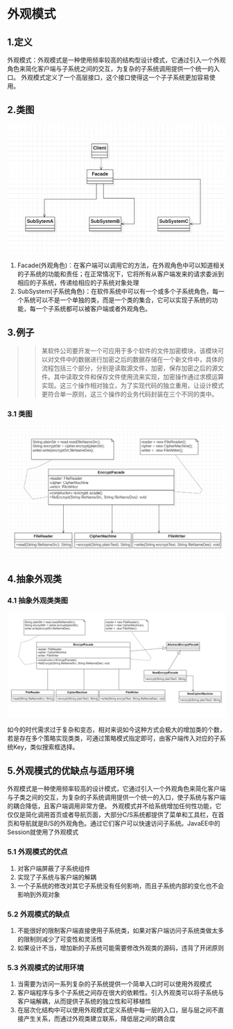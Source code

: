 # 外观模式

## 1.定义

外观模式：外观模式是一种使用频率较高的结构型设计模式，它通过引入一个外观角色来简化客户端与子系统之间的交互，为复杂的子系统调用提供一个统一的入口。 外观模式定义了一个高层接口，这个接口使得这一个子子系统更加容易使用。

## 2.类图

![img.png](img/FacadeThought.png)

1. Facade(外观角色)：在客户端可以调用它的方法，在外观角色中可以知道相关的子系统的功能和责任；在正常情况下，它将所有从客户端发来的请求委派到相应的子系统，传递给相应的子系统对象处理
2. SubSystem(子系统角色)：在软件系统中可以有一个或多个子系统角色，每一个系统可以不是一个单独的类，而是一个类的集合，它可以实现子系统的功能，每一个子系统都可以被客户端或者外观角色。

## 3.例子

> > 某软件公司要开发一个可应用于多个软件的文件加密模块，该模块可以对文件中的数据进行加密之后的数据存储在一个新文件中，具体的流程包括三个部分，分别是读取源文件，加密，保存加密之后的源文件。其中读取文件和保存文件使用流来实现，加密操作通过求模运算实现。这三个操作相对独立，为了实现代码的独立重用，让设计模式更符合单一原则，这三个操作的业务代码封装在三个不同的类中。

### 3.1 类图

![img.png](img/FacadeExample.png)

## 4.抽象外观类

### 4.1 抽象外观类类图

![img.png](img/AbstractFacadeThought.png)

如今的时代需求过于复杂和变态，相对来说如今这种方式会极大的增加类的个数，若是存在多个策略实现类类，可通过策略模式指定即可，由客户端传入对应的子系统Key，类似搜索框选择。

## 5.外观模式的优缺点与适用环境

外观模式是一种使用频率较高的设计模式，它通过引入一个外观角色来简化客户端与子类之间的交互，为复杂的子系统调用提供一个统一的入口，使子系统与客户端的耦合降低，且客户端调用非常方便。
外观模式并不给系统增加任何性功能，它仅仅是简化调用首页或者导航页面，大部分C/S系统都提供了菜单和工具栏，在首页和导航就是B/S的外观角色。通过它们客户可以快速访问子系统。JavaEE中的Session就使用了外观模式

### 5.1 外观模式的优点

1. 对客户端屏蔽了子系统组件
2. 实现了子系统与客户端的解耦
3. 一个子系统的修改对其它子系统没有任何影响，而且子系统内部的变化也不会影响到外观对象

### 5.2 外观模式的缺点

1. 不能很好的限制客户端直接使用子系统类，如果对客户端访问子系统类做太多的限制则减少了可变性和灵活性
2. 如果设计不当，增加新的子系统可能需要修改外观类的源码，违背了开闭原则

### 5.3 外观模式的试用环境

1. 当需要为访问一系列复杂的子系统提供一个简单入口时可以使用外观模式
2. 客户端程序与多个子系统之间存在很大的依赖性。引入外观类可以将子系统与客户端解耦，从而提供子系统的独立性和可移植性
3. 在层次化结构中可以使用外观模式定义系统中每一层的入口，层与层之间不直接产生关系，而通过外观类建立联系，降低层之间的耦合度
